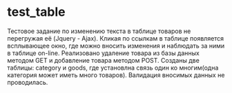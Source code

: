 # test_table
Тестовое задание по изменению текста в таблице товаров не перегружая её (Jquery - Ajax).
Кликая по ссылкам в таблице появляется всплывающее окно, где можно вносить изменения и наблюдать за ними в таблице on-line.
Реализовано удаление товара из базы данных методом GET и добавление товара методом POST.
Созданы две таблицы: category и goods, где установлна связь один ко многим(одна категория может иметь много товаров).
Валидация вносимых данных не проводилась. 
